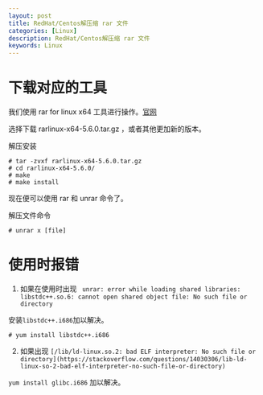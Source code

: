 ```yaml
---
layout: post
title: RedHat/Centos解压缩 rar 文件
categories: [Linux]
description: RedHat/Centos解压缩 rar 文件
keywords: Linux
---
```


# 下载对应的工具



我们使用 rar for linux x64 工具进行操作。[官网](https://www.rarlab.com/download.htm)

选择下载 rarlinux-x64-5.6.0.tar.gz ，或者其他更加新的版本。

解压安装

```shell
# tar -zvxf rarlinux-x64-5.6.0.tar.gz 
# cd rarlinux-x64-5.6.0/
# make
# make install
```

现在便可以使用 rar 和 unrar 命令了。

解压文件命令

```shell
# unrar x [file] 
```

# 使用时报错

1. 如果在使用时出现 ` unrar: error while loading shared libraries: libstdc++.so.6: cannot open shared object file: No such file or directory`

  安装`libstdc++.i686`加以解决。
  ```
  # yum install libstdc++.i686
  ```
2. 如果出现 `[/lib/ld-linux.so.2: bad ELF interpreter: No such file or directory](https://stackoverflow.com/questions/14030306/lib-ld-linux-so-2-bad-elf-interpreter-no-such-file-or-directory)`

  `yum install glibc.i686` 加以解决。
